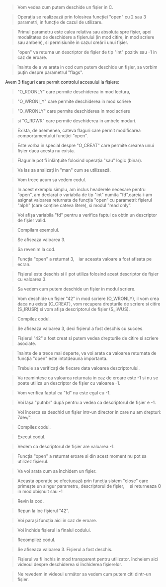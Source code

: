 > Vom vedea cum putem deschide un fișier in C.

> Operația se realizează prin folosirea funcției "open" cu 2 sau 3 parametri, in funcție de cazul de utilizare.

> Primul parametru este calea relativa sau absoluta spre fișier, apoi modalitatea de deschidere a fișierului (in mod citire, in mod scriere sau ambele), si permisiunile in cazul creării unui fișier. 

> "open" va returna un descriptor de fișier de tip "int" pozitiv sau -1 in caz de eroare. 

> înainte de a va arata in cod cum putem deschide un fișier, sa vorbim puțin despre parametrul "flags".

Avem 3 flaguri care permit controlul accesului la fișiere:

> "O_RDONLY" care permite deschiderea in mod lectura,

> "O_WRONI_Y" care permite deschiderea in mod scriere

> "O_WRONLY" care permite deschiderea in mod scriere 

> si "O_RDWR" care permite deschiderea in ambele moduri. 

> Exista, de asemenea, cateva flaguri care permit modificarea comportamentului funcției "open". 

> Este vorba in special despre "O_CREAT" care permite crearea unui fișier daca acesta nu exista. 

> Flagurile pot fi înlănțuite folosind operația "sau" logic (binar). 

> Va las sa analizați in "man" cum se utilizează.

> Vom trece acum sa vedem codul. 

> In acest exemplu simplu, am inclus headerele necesare pentru "open", am declarat o variabila de tip "int" numita "fd”,careia i-am asignat valoarea returnata de funcția "open” cu parametri: fișierul "alph" (care conține cateva litere), si modul "read only".

> Voi afișa variabila "fd" pentru a verifica faptul ca obțin un descriptor de fișier valid. 

> Compilam exemplul. 

> Se afiseaza valoarea 3. 

> Sa revenim la cod. 

> Funcția "open" a returnat 3, iar aceasta valoare a fost afisata pe ecran. 

> Fișierul este deschis si il pot utiliza folosind acest descriptor de fișier cu valoarea 3. 

> Sa vedem cum putem deschide un fișier in modul scriere. 

> Vom deschide un fișier "42" in mod scriere (O_WRONLY), il vom crea daca nu exista (O_CREAT), vom recupera drepturile de scriere si citire (S_IRUSR) si vom afișa descriptorul de fișier (S_IWUS).

> Compilez codul. 

> Se afiseaza valoarea 3, deci fișierul a fost deschis cu succes. 

> Fișierul "42" a fost creat si putem vedea drepturile de citire si scriere asociate. 

> înainte de a trece mai departe, va voi arata ca valoarea returnata de funcția "open" este intotdeauna importanta. 

> Trebuie sa verificați de fiecare data valoarea descriptorului. 

> Va reamintesc ca valoarea returnata in caz de eroare este -1 
> si nu se poate utiliza un descriptor de fișier cu valoarea -1.

> Vom verifica faptul ca "fd" nu este egal cu -1. 

> Voi lașa "putnbr" după pentru a vedea ca descriptorul de fișier e -1. 

> Voi încerca sa deschid un fișier intr-un director in care nu am drepturi: 7dev/". 

> Compilez codul. 

> Execut codul. 

> Vedem ca descriptorul de fișier are valoarea -1. 

> Funcția "open" a returnat eroare si din acest moment nu pot sa utilizez fișierul. 

> Va voi arata cum sa închidem un fișier. 

> Aceasta operație se efectuează prin funcția sistem "close" 
> care primește un singur parametru, descriptorul de fișier, 
> si returneaza O in mod obișnuit sau -1 

> Revin la cod. 

> Repun la loc fișierul "42". 

> Voi parași funcția aici in caz de eroare. 

> Voi închide fișierul la finalul codului. 

> Recompilez codul. 

> Se afiseaza valoarea 3. Fișierul a fost deschis. 

> Fișierul va fi inchis in mod transparent pentru utilizator. 
> încheiem aici videoul despre deschiderea si închiderea fișierelor.

> Ne revedem in videoul următor sa vedem cum putem citi dintr-un fișier.